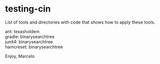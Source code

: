 # testing-cin

List of tools and directories with code that shows how to apply these
tools.

ant: texasholdem<br>
gradle: binarysearchtree<br>
junit4: binarysearchtree<br>
hamcreset: binarysearchtree<br>

Enjoy,
Marcelo


